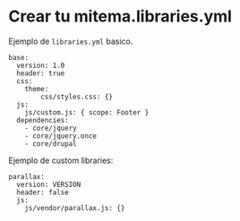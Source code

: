 # Crear tu mitema.libraries.yml

Ejemplo de `libraries.yml` basico.

```
base:
  version: 1.0
  header: true
  css:
    theme:
        css/styles.css: {}
  js:
    js/custom.js: { scope: Footer }
  dependencies:
    - core/jquery
    - core/jquery.once
    - core/drupal
```

Ejemplo de custom libraries:

```
parallax:
  version: VERSION
  header: false
  js:
    js/vendor/parallax.js: {}
```
